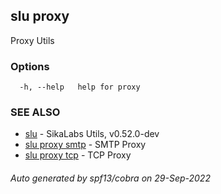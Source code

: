 ## slu proxy

Proxy Utils

### Options

```
  -h, --help   help for proxy
```

### SEE ALSO

* [slu](slu.md)	 - SikaLabs Utils, v0.52.0-dev
* [slu proxy smtp](slu_proxy_smtp.md)	 - SMTP Proxy
* [slu proxy tcp](slu_proxy_tcp.md)	 - TCP Proxy

###### Auto generated by spf13/cobra on 29-Sep-2022
